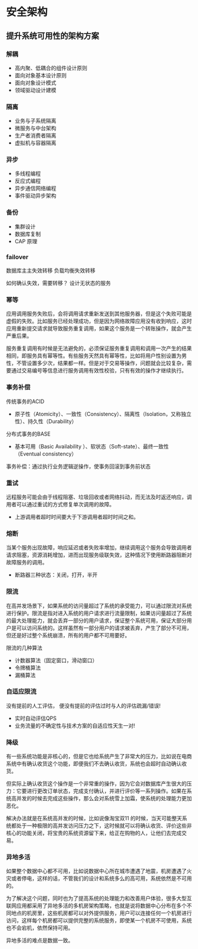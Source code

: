 # 安全架构

## 提升系统可用性的架构方案

### 解耦

- 高内聚、低耦合的组件设计原则
- 面向对象基本设计原则
- 面向对象设计模式
- 领域驱动设计建模

### 隔离

- 业务与子系统隔离
- 微服务与中台架构
- 生产者消费者隔离
- 虚拟机与容器隔离

### 异步

- 多线程编程
- 反应式编程
- 异步通信网络编程
- 事件驱动异步架构

### 备份

- 集群设计
- 数据库复制
- CAP 原理

### failover

数据库主主失效转移
负载均衡失效转移

如何确认失效，需要转移？
设计无状态的服务

### 幂等

应用调用服务失败后，会将调用请求重新发送到其他服务器，但是这个失败可能是虚假的失败。比如服务已经处理成功，但是因为网络故障应用没有收到响应，这时应用重新提交请求就导致服务重复调用，如果这个服务是一个转账操作，就会产生严重后果。

服务重复调用有时候是无法避免的，必须保证服务重复调用和调用一次产生的结果相同，即服务具有幂等性。有些服务天然具有幂等性，比如将用户性别设置为男性，不管设置多少次，结果都一样。但是对于交易等操作，问题就会比较复杂，需要通过交易编号等信息进行服务调用有效性校验，只有有效的操作才继续执行。

### 事务补偿

传统事务的ACID
- 原子性（Atomicity）、一致性（Consistency）、隔离性（Isolation，又称独立性）、持久性（Durability）

分布式事务的BASE
- 基本可用（Basic Availability ）、软状态（Soft-state）、最终一致性（Eventual consistency）

事务补偿：通过执行业务逻辑逆操作，使事务回滚到事务前状态

### 重试

远程服务可能会由于线程阻塞、垃圾回收或者网络抖动，而无法及时返还响应，调用者可以通过重试的方式修复单次调用的故障。
- 上游调用者超时时间要大于下游调用者超时时间之和。

### 熔断

当某个服务出现故障，响应延迟或者失败率增加，继续调用这个服务会导致调用者请求阻塞，资源消耗增加，进而出现服务级联失效，这种情况下使用断路器阻断对故障服务的调用。

- 断路器三种状态：关闭，打开，半开

### 限流

在高并发场景下，如果系统的访问量超过了系统的承受能力，可以通过限流对系统进行保护。限流是指对进入系统的用户请求进行流量限制，如果访问量超过了系统的最大处理能力，就会丢弃一部分的用户请求，保证整个系统可用，保证大部分用户是可以访问系统的。这样虽然有一部分用户的请求被丢弃，产生了部分不可用，但还是好过整个系统崩溃，所有的用户都不可用要好。

限流的几种算法
- 计数器算法（固定窗口，滑动窗口）
- 令牌桶算法
- 漏桶算法

### 自适应限流

没有提前的人工评估， 便没有提前的评估过时与人的评估疏漏/错误!
- 实时自动评估QPS
- 业务流量的不确定性与技术方案的自适应性天生一对!

### 降级

有一些系统功能是非核心的，但是它也给系统产生了非常大的压力，比如说在电商系统中有确认收货这个功能，即便我们不去确认收货，系统也会超时自动确认收货。

但实际上确认收货这个操作是一个非常重的操作，因为它会对数据库产生很大的压力：它要进行更改订单状态，完成支付确认，并进行评价等一系列操作。如果在系统高并发的时候去完成这些操作，那么会对系统雪上加霜，使系统的处理能力更加恶化。

解决办法就是在系统高并发的时候，比如说像淘宝双11 的时候，当天可能整天系统都处于一种极限的高并发访问压力之下，这时候就可以将确认收货、评价这些非核心的功能关闭，将宝贵的系统资源留下来，给正在购物的人，让他们去完成交易。

### 异地多活

如果整个数据中心都不可用，比如说数据中心所在城市遭遇了地震，机房遭遇了火灾或者停电，这样的话，不管我们的设计和系统多么的高可用，系统依然是不可用的。

为了解决这个问题，同时也为了提高系统的处理能力和改善用户体验，很多大型互联网应用都采用了异地多活的多机房架构策略，也就是说将数据中心分布在多个不同地点的机房里，这些机房都可以对外提供服务，用户可以连接任何一个机房进行访问，这样每个机房都可以提供完整的系统服务，即使某一个机房不可使用，系统也不会宕机，依然保持可用。

异地多活的难点是数据一致。

